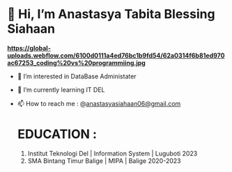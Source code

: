 # 👋 Hi, I’m Anastasya Tabita Blessing Siahaan
**https://global-uploads.webflow.com/6100d0111a4ed76bc1b9fd54/62a0314f6b81ed970ac67253_coding%20vs%20programmiing.jpg**
- 👀 I’m interested in DataBase Administater
- 🌱 I’m currently learning IT DEL 
- 📫 How to reach me : @anastasyasiahaan06@gmail.com

  # EDUCATION :
  1. Institut Teknologi Del | Information System | Luguboti 2023
  2. SMA Bintang Timur Balige | MIPA | Balige 2020-2023

<!---
AnastasyaTabitaBlessingSiahaan/AnastasyaTabitaBlessingSiahaan is a ✨ special ✨ repository because its `README.md` (this file) appears on your GitHub profile.
You can click the Preview link to take a look at your changes.
--->
